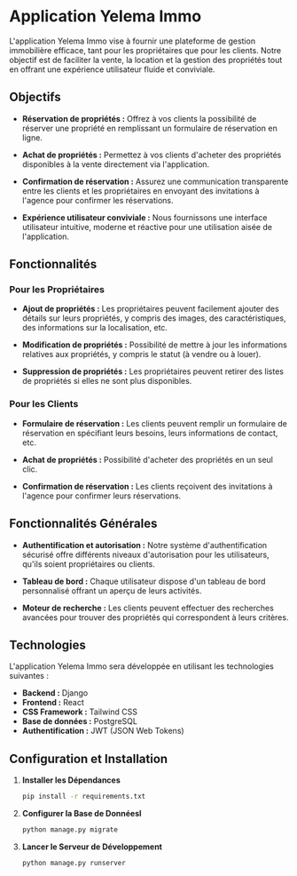 # Application Yelema Immo

L'application Yelema Immo vise à fournir une plateforme de gestion immobilière efficace, tant pour les propriétaires que pour les clients. Notre objectif est de faciliter la vente, la location et la gestion des propriétés tout en offrant une expérience utilisateur fluide et conviviale.

## Objectifs
- **Réservation de propriétés :** Offrez à vos clients la possibilité de réserver une propriété en remplissant un formulaire de réservation en ligne.

- **Achat de propriétés :** Permettez à vos clients d'acheter des propriétés disponibles à la vente directement via l'application.

- **Confirmation de réservation :** Assurez une communication transparente entre les clients et les propriétaires en envoyant des invitations à l'agence pour confirmer les réservations.

- **Expérience utilisateur conviviale :** Nous fournissons une interface utilisateur intuitive, moderne et réactive pour une utilisation aisée de l'application.

## Fonctionnalités

### Pour les Propriétaires
- **Ajout de propriétés :** Les propriétaires peuvent facilement ajouter des détails sur leurs propriétés, y compris des images, des caractéristiques, des informations sur la localisation, etc.

- **Modification de propriétés :** Possibilité de mettre à jour les informations relatives aux propriétés, y compris le statut (à vendre ou à louer).

- **Suppression de propriétés :** Les propriétaires peuvent retirer des listes de propriétés si elles ne sont plus disponibles.

### Pour les Clients
- **Formulaire de réservation :** Les clients peuvent remplir un formulaire de réservation en spécifiant leurs besoins, leurs informations de contact, etc.

- **Achat de propriétés :** Possibilité d'acheter des propriétés en un seul clic.

- **Confirmation de réservation :** Les clients reçoivent des invitations à l'agence pour confirmer leurs réservations.

## Fonctionnalités Générales
- **Authentification et autorisation :** Notre système d'authentification sécurisé offre différents niveaux d'autorisation pour les utilisateurs, qu'ils soient propriétaires ou clients.

- **Tableau de bord :** Chaque utilisateur dispose d'un tableau de bord personnalisé offrant un aperçu de leurs activités.

- **Moteur de recherche :** Les clients peuvent effectuer des recherches avancées pour trouver des propriétés qui correspondent à leurs critères.

## Technologies
L'application Yelema Immo sera développée en utilisant les technologies suivantes :

- **Backend :** Django
- **Frontend :** React
- **CSS Framework :** Tailwind CSS
- **Base de données :** PostgreSQL
- **Authentification :** JWT (JSON Web Tokens)
## Configuration et Installation

1. **Installer les Dépendances**
   ```bash
   pip install -r requirements.txt
   
2. **Configurer la Base de Donnéesl**
   ```bash
   python manage.py migrate
   
3. **Lancer le Serveur de Développement**
   ```bash
   python manage.py runserver

